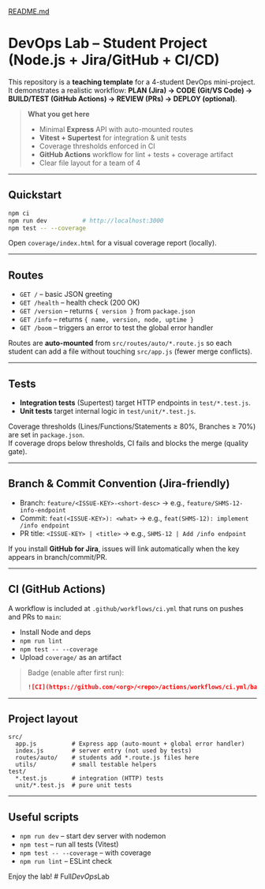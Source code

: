 [README.md](https://github.com/user-attachments/files/23189965/README.md)
# DevOps Lab – Student Project (Node.js + Jira/GitHub + CI/CD)

This repository is a **teaching template** for a 4-student DevOps mini-project.
It demonstrates a realistic workflow: **PLAN (Jira) → CODE (Git/VS Code) → BUILD/TEST (GitHub Actions) → REVIEW (PRs) → DEPLOY (optional)**.

> **What you get here**
> - Minimal **Express** API with auto-mounted routes
> - **Vitest + Supertest** for integration & unit tests
> - Coverage thresholds enforced in CI
> - **GitHub Actions** workflow for lint + tests + coverage artifact
> - Clear file layout for a team of 4

---

## Quickstart

```bash
npm ci
npm run dev          # http://localhost:3000
npm test -- --coverage
```

Open `coverage/index.html` for a visual coverage report (locally).

---

## Routes

- `GET /` – basic JSON greeting
- `GET /health` – health check (200 OK)
- `GET /version` – returns `{ version }` from `package.json`
- `GET /info` – returns `{ name, version, node, uptime }`
- `GET /boom` – triggers an error to test the global error handler

Routes are **auto-mounted** from `src/routes/auto/*.route.js` so each student can add a file without touching `src/app.js` (fewer merge conflicts).

---

## Tests

- **Integration tests** (Supertest) target HTTP endpoints in `test/*.test.js`.
- **Unit tests** target internal logic in `test/unit/*.test.js`.

Coverage thresholds (Lines/Functions/Statements ≥ 80%, Branches ≥ 70%) are set in `package.json`.  
If coverage drops below thresholds, CI fails and blocks the merge (quality gate).

---

## Branch & Commit Convention (Jira-friendly)

- Branch: `feature/<ISSUE-KEY>-<short-desc>` → e.g., `feature/SHMS-12-info-endpoint`
- Commit: `feat(<ISSUE-KEY>): <what>` → e.g., `feat(SHMS-12): implement /info endpoint`
- PR title: `<ISSUE-KEY> | <title>` → e.g., `SHMS-12 | Add /info endpoint`

If you install **GitHub for Jira**, issues will link automatically when the key appears in branch/commit/PR.

---

## CI (GitHub Actions)

A workflow is included at `.github/workflows/ci.yml` that runs on pushes and PRs to `main`:

- Install Node and deps
- `npm run lint`
- `npm test -- --coverage`
- Upload `coverage/` as an artifact

> Badge (enable after first run):
>
> ```md
> ![CI](https://github.com/<org>/<repo>/actions/workflows/ci.yml/badge.svg)
> ```

---

## Project layout

```
src/
  app.js          # Express app (auto-mount + global error handler)
  index.js        # server entry (not used by tests)
  routes/auto/    # students add *.route.js files here
  utils/          # small testable helpers
test/
  *.test.js       # integration (HTTP) tests
  unit/*.test.js  # pure unit tests
```

---

## Useful scripts

- `npm run dev` – start dev server with nodemon
- `npm test` – run all tests (Vitest)
- `npm test -- --coverage` – with coverage
- `npm run lint` – ESLint check

Enjoy the lab!
#   F u l l _ D e v O p s _ L a b 
 
 
